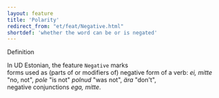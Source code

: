 ```yaml
---
layout: feature
title: 'Polarity'
redirect_from: "et/feat/Negative.html"
shortdef: 'whether the word can be or is negated'
---
```


Definition


In UD Estonian, the feature <code>Negative</code> marks<br/>
forms used as (parts of or modifiers of) negative form of a verb: <i>ei, mitte</i> "no, not", <i>pole</i> "is not" <i>polnud</i> "was not", <i>ära</i> "don't",<br/>
negative conjunctions <i>ega, mitte</i>.
<!-- Interlanguage links updated Út zář 29 18:40:58 CEST 2020 -->

